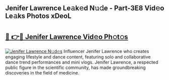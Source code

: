 ## Jenifer Lawrence Le𝚊k𝚎d N𝚞𝚍e - Part-3E8 Vid𝚎o Le𝚊ks Photos xDeoL

# <h2><a href="http://fbbpqi7.evod.top/?m=Jenifer+Lawrence">🔗 👉🔴 Jenifer Lawrence Vid𝚎o Ph𝚘t𝚘s</a></h2>

[![Jenifer Lawrence N𝚞d𝚎s](https://i.imgur.com/8V9OHl7.gif)](http://fbbpqi7.evod.top/?m=Jenifer+Lawrence)
Influencer Jenifer Lawrence who creates engaging lifestyle and dance content, featuring solo and collaborative dance trend performances and mini vlogs. Jenifer Lawrence, a respected public figure in the scientific community, has made groundbreaking discoveries in the field of medicine. 
